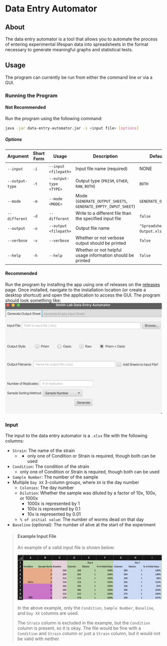 # Data Entry Automator

## About
The data entry automator is a tool that allows you to automate the process of entering experimental lifespan data into spreadsheets in the format necessary to generate meaningful graphs and statistical tests.

## Usage

The program can currently be run from either the command line or via a GUI. 

### Running the Program
#### Not Recommended
Run the program using the following command:
```bash
java -jar data-entry-automator.jar -i <input file> [options]
```
##### Options

| Argument        | Short Form | Usage                  | Description                                                   | Default Value                         |
|-----------------|------------|------------------------|---------------------------------------------------------------|---------------------------------------|
| `--input`       | `-i`       | `--input <filepath>`   | Input file name (required)                                    | NONE                                  |
| `--output-type` | `-t`       | `--output-type <TYPE>` | Output type (`PRISM`, `OTHER`, `RAW`, `BOTH`)                 | `BOTH`                                |
| `--mode`        | `-m`       | `--mode <MODE>`        | Mode (`GENERATE_OUTPUT_SHEETS`, `GENERATE_EMPTY_INPUT_SHEET`) | `GENERATE_OUTPUT_SHEETS`              |
| `--different`   | `-d`       | `--different`          | Write to a different file than the specified input file       | `false`                               |
| `--output`      | `-o`       | `--output <filepath>`  | Output file name                                              | `"Spreadsheet Formatter Output.xlsx"` |
| `--verbose`     | `-v`       | `--verbose`            | Whether or not verbose output should be printed               | `false`                               |
| `--help`        | `-h`       | `--help`               | Whether or not helpful usage information should be printed    | `false`                               |


#### Recommended
Run the program by installing the app using one of releases on the [releases](https://github.com/AdamW78/Data-Entry-Automator/releases) page. Once installed, navigate to the installation location (or create a desktop shortcut) and open the application to access the GUI. The program should look something like:
![GUI Example](images/GUI_screenshot.png)

### Input
The input to the data entry automator is a `.xlsx` file with the following columns:
- `Strain`: The name of the strain
  - - only one of Condition or Strain is required, though both can be used
- `Condition`: The condition of the strain
  - only one of Condition or Strain is required, though both can be used
- `Sample Number`: The number of the sample
- Multiple `Day XX` 3-column groups, where `XX` is the day number
  - `Colonies`: The day number
  - `Dilution`: Whether the sample was diluted by a factor of 10x, 100x, or 1000x
    - 1000x is represented by 1
    - 100x is represented by 0.1
    - 10x is represented by 0.01
  - `% of initial value`: The number of worms dead on that day
- `Baseline` (optional): The number of  alive at the start of the experiment

> #### Example Input File
> 
> An example of a valid input file is shown below:
> 
>![Example Input File](images/example_spreadsheet.png)
>
> In the above example, only the `Condition`, `Sample Number`, `Baseline`, and `Day XX` columns are used.
> 
> The `Strain` column is excluded in the example, but the `Condition` column is present, so it is okay. The file would be fine with a `Condition` and `Strain` column or just a `Strain` column, but it would not be valid with neither.
